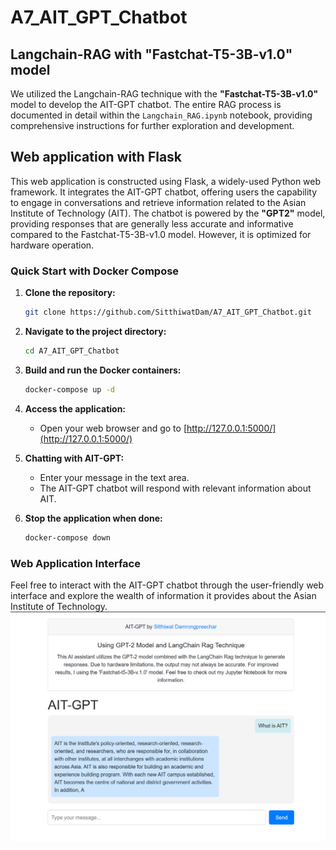 # A7_AIT_GPT_Chatbot

## Langchain-RAG with "Fastchat-T5-3B-v1.0" model
We utilized the Langchain-RAG technique with the **"Fastchat-T5-3B-v1.0"** model to develop the AIT-GPT chatbot. The entire RAG process is documented in detail within the `Langchain_RAG.ipynb` notebook, providing comprehensive instructions for further exploration and development.


## Web application with Flask
This web application is constructed using Flask, a widely-used Python web framework. It integrates the AIT-GPT chatbot, offering users the capability to engage in conversations and retrieve information related to the Asian Institute of Technology (AIT). The chatbot is powered by the **"GPT2"** model, providing responses that are generally less accurate and informative compared to the Fastchat-T5-3B-v1.0 model. However, it is optimized for hardware operation.

### Quick Start with Docker Compose

1. **Clone the repository:**
    ```bash
    git clone https://github.com/SitthiwatDam/A7_AIT_GPT_Chatbot.git
    ```

2. **Navigate to the project directory:**
    ```bash
    cd A7_AIT_GPT_Chatbot
    ```

3. **Build and run the Docker containers:**
    ```bash
    docker-compose up -d
    ```

4. **Access the application:**
    - Open your web browser and go to [http://127.0.0.1:5000/](http://127.0.0.1:5000/)

5. **Chatting with AIT-GPT:**
    - Enter your message in the text area.
    - The AIT-GPT chatbot will respond with relevant information about AIT.

6. **Stop the application when done:**
    ```bash
    docker-compose down
    ```

### Web Application Interface
Feel free to interact with the AIT-GPT chatbot through the user-friendly web interface and explore the wealth of information it provides about the Asian Institute of Technology.
![Web application interface](./Webapp.png)



